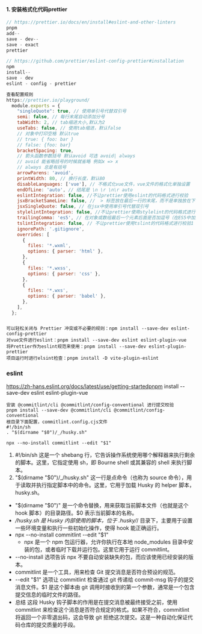 #### 1. 安装格式化代码prettier

```js
// https://prettier.io/docs/en/install#eslint-and-other-linters
pnpm
add--
save - dev--
save - exact
prettier

// https://github.com/prettier/eslint-config-prettier#installation
npm
install--
save - dev
eslint - config - prettier
```

```js
查看配置规则
https://prettier.io/playground/
  module.exports = {
    "singleQuote": true, // 使用单引号代替双引号
    semi: false, // 每行末尾自动添加分号
    tabWidth: 2, // tab缩进大小,默认为2
    useTabs: false, // 使用tab缩进，默认false
    // 对象中打印空格 默认true
    // true: { foo: bar }
    // false: {foo: bar}
    bracketSpacing: true,
    // 箭头函数参数括号 默认avoid 可选 avoid| always
    // avoid 能省略括号的时候就省略 例如x => x
    // always 总是有括号
    arrowParens: 'avoid',
    printWidth: 80, // 换行长度，默认80
    disableLanguages: ['vue'], // 不格式化vue文件，vue文件的格式化单独设置
    endOfLine: 'auto', // 结尾是 \n \r \n\r auto
    eslintIntegration: false, //不让prettier使用eslint的代码格式进行校验
    jsxBracketSameLine: false, //  > 标签放在最后一行的末尾，而不是单独放在下一行
    jsxSingleQuote: false, // 在jsx中使用单引号代替双引号
    stylelintIntegration: false, //不让prettier使用stylelint的代码格式进行校验
    trailingComma: 'es5', // 在对象或数组最后一个元素后面是否加逗号（在ES5中加尾逗号）
    tslintIntegration: false, // 不让prettier使用tslint的代码格式进行校验1
    ignorePath: '.gitignore',
    overrides: [
      {
        files: '*.wxml',
        options: { parser: 'html' },
      },
      {
        files: '*.wxss',
        options: { parser: 'css' },
      },
      {
        files: '*.wxs',
        options: { parser: 'babel' },
      },
    ],
  };
```

###

```shell
可以轻松关闭与 Prettier 冲突或不必要的规则：npm install --save-dev eslint-config-prettier
对vue文件进行eslint：pnpm install --save-dev eslint eslint-plugin-vue 
将Prettier作为eslint规范来使用：pnpm install --save-dev eslint-plugin-prettier
项目运行时进行elsint检查：pnpm install -D vite-plugin-eslint
```

### eslint

https://zh-hans.eslint.org/docs/latest/use/getting-startedpnpm install --save-dev eslint eslint-plugin-vue

```shell
安装 @commitlint/cli @commitlint/config-conventional 进行提交校验
pnpm install --save-dev @commitlint/cli @commitlint/config-conventional
根目录下面配置，commitlint.config.cjs文件
#!/bin/sh
. "$(dirname "$0")/_/husky.sh"

npx --no-install commitlint --edit "$1"
```

1. #!/bin/sh
   这是一个 shebang 行，它告诉操作系统使用哪个解释器来执行剩余的脚本。这里，它指定使用 sh，即 Bourne shell 或其兼容的 shell
   来执行脚本。
2. "$(dirname "$0")/_/husky.sh"
   这一行是点命令（也称为 source 命令），用于读取并执行指定脚本中的命令。这里，它用于加载 Husky 的 helper 脚本，husky.sh。

* "$(dirname "$0")" 是一个命令替换，用来获取当前脚本文件（也就是这个 hook 脚本）的目录路径。$0 表示当前脚本的名称。
* _/husky.sh 是 Husky 内部使用的脚本，位于 .husky/_/ 目录下，主要用于设置一些环境变量和执行一些初始化操作，使得 hook 能正确运行。
* npx --no-install commitlint --edit "$1"
    * npx 是一个 npm 包运行器，允许你执行在本地 node_modules 目录中安装的包，或者临时下载并运行包。这里它用于运行
      commitlint。
* --no-install 选项告诉 npx 不要自动安装缺失的包，而应该使用已经安装的版本。
* commitlint 是一个工具，用来检查 Git 提交消息是否符合预设的规范。
* --edit "$1" 选项让 commitlint 检查通过 git 传递给 commit-msg 钩子的提交消息文件。$1 是这个脚本由 git
  调用时接收到的第一个参数，通常是一个包含提交信息的临时文件的路径。
* 总结
  这段 Husky 钩子脚本的作用是在提交消息被最终接受之前，使用 commitlint 来检查这个消息是否符合规定的格式。如果不符合，commitlint
  将返回一个非零退出码，这会导致 git 拒绝这次提交。这是一种自动化保证代码仓库的提交质量的手段。

```